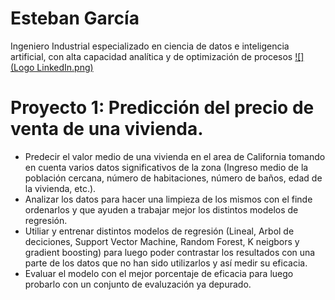 # Esteban García

Ingeniero Industrial especializado en ciencia de datos e inteligencia artificial, con alta capacidad analítica y de optimización de procesos
[![](Logo LinkedIn.png)](https://www.linkedin.com/in/estebanmgr/)

# Proyecto 1: Predicción del precio de venta de una vivienda.
*	Predecir el valor medio de una vivienda en el area de California tomando en cuenta varios datos significativos de la zona (Ingreso medio de la población cercana, número de habitaciones, número de baños, edad de la vivienda, etc.).
* Analizar los datos para hacer una limpieza de los mismos con el finde ordenarlos y que ayuden a trabajar mejor los distintos modelos de regresión.
* Utiliar y entrenar distintos modelos de regresión (Lineal, Arbol de deciciones, Support Vector Machine, Random Forest, K neigbors y gradient boosting) para luego poder contrastar los resultados con una parte de los datos que no han sido utilizarlos y así medir su eficacia.
* Evaluar el modelo con el mejor porcentaje de eficacia para luego probarlo con un conjunto de evaluzación ya depurado.
